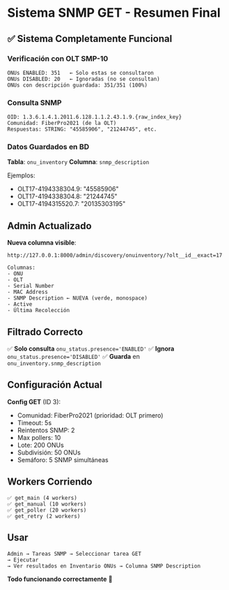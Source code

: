 # Sistema SNMP GET - Resumen Final

## ✅ Sistema Completamente Funcional

### Verificación con OLT SMP-10

```
ONUs ENABLED: 351   ← Solo estas se consultaron
ONUs DISABLED: 20   ← Ignoradas (no se consultan)
ONUs con descripción guardada: 351/351 (100%)
```

### Consulta SNMP

```
OID: 1.3.6.1.4.1.2011.6.128.1.1.2.43.1.9.{raw_index_key}
Comunidad: FiberPro2021 (de la OLT)
Respuestas: STRING: "45585906", "21244745", etc.
```

### Datos Guardados en BD

**Tabla**: `onu_inventory`
**Columna**: `snmp_description`

Ejemplos:
- OLT17-4194338304.9: "45585906"
- OLT17-4194338304.8: "21244745"
- OLT17-4194315520.7: "20135303195"

## Admin Actualizado

**Nueva columna visible**:
```
http://127.0.0.1:8000/admin/discovery/onuinventory/?olt__id__exact=17

Columnas:
- ONU
- OLT
- Serial Number
- MAC Address
- SNMP Description ← NUEVA (verde, monospace)
- Active
- Última Recolección
```

## Filtrado Correcto

✅ **Solo consulta** `onu_status.presence='ENABLED'`
✅ **Ignora** `onu_status.presence='DISABLED'`
✅ **Guarda** en `onu_inventory.snmp_description`

## Configuración Actual

**Config GET** (ID 3):
- Comunidad: FiberPro2021 (prioridad: OLT primero)
- Timeout: 5s
- Reintentos SNMP: 2
- Max pollers: 10
- Lote: 200 ONUs
- Subdivisión: 50 ONUs
- Semáforo: 5 SNMP simultáneas

## Workers Corriendo

```
✅ get_main (4 workers)
✅ get_manual (10 workers)
✅ get_poller (20 workers)
✅ get_retry (2 workers)
```

## Usar

```
Admin → Tareas SNMP → Seleccionar tarea GET
→ Ejecutar
→ Ver resultados en Inventario ONUs → Columna SNMP Description
```

**Todo funcionando correctamente** 🎉

